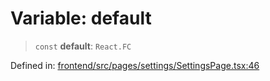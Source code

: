 # Variable: default

> `const` **default**: `React.FC`

Defined in: [frontend/src/pages/settings/SettingsPage.tsx:46](https://github.com/lsendel/sass/blob/ca8b2b87627589617e0de57047e1f50d53e78078/frontend/src/pages/settings/SettingsPage.tsx#L46)
